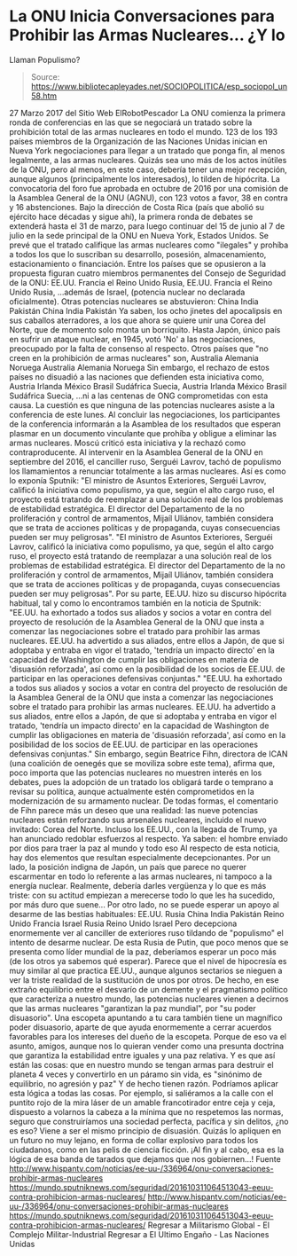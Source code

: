 # La ONU Inicia Conversaciones para Prohibir las Armas Nucleares... ¿Y lo 
Llaman Populismo?

> Source: https://www.bibliotecapleyades.net/SOCIOPOLITICA/esp_sociopol_un58.htm

27 Marzo 2017
del Sitio Web ElRobotPescador
La ONU comienza la primera ronda de conferencias en las que se negociará un tratado sobre la prohibición total de las armas nucleares en todo el mundo. 123 de los 193 países miembros de la Organización de las Naciones Unidas inician en Nueva York negociaciones para llegar a un tratado que ponga fin, al menos legalmente, a las armas nucleares. Quizás sea uno más de los actos inútiles de la ONU, pero al menos, en este caso, debería tener una mejor recepción, aunque algunos (principalmente los interesados), lo tilden de hipócrita. La convocatoria del foro fue aprobada en octubre de 2016 por una comisión de la Asamblea General de la ONU (AGNU), con 123 votos a favor, 38 en contra y 16 abstenciones. Bajo la dirección de Costa Rica (país que abolió su ejército hace décadas y sigue ahí), la primera ronda de debates se extenderá hasta el 31 de marzo, para luego continuar del 15 de junio al 7 de julio en la sede principal de la ONU en Nueva York, Estados Unidos. Se prevé que el tratado califique las armas nucleares como "ilegales" y prohíba a todos los que lo suscriban su desarrollo, posesión, almacenamiento, estacionamiento o financiación.
Entre los países que se opusieron a la propuesta figuran cuatro miembros permanentes del Consejo de Seguridad de la ONU:
EE.UU. Francia el Reino Unido Rusia,
EE.UU.
Francia
el Reino Unido
Rusia,
...además de Israel, (potencia nuclear no declarada oficialmente).
Otras potencias nucleares se abstuvieron:
China India Pakistán
China
India
Pakistán
Ya saben, los ocho jinetes del apocalipsis en sus caballos aterradores, a los que ahora se quiere unir una Corea del Norte, que de momento solo monta un borriquito. Hasta Japón, único país en sufrir un ataque nuclear, en 1945, votó 'No' a las negociaciones, preocupado por la falta de consenso al respecto. Otros países que "no creen en la prohibición de armas nucleares" son,
Australia Alemania Noruega
Australia
Alemania
Noruega
Sin embargo, el rechazo de estos países no disuadió a las naciones que defienden esta iniciativa como,
Austria Irlanda México Brasil Sudáfrica Suecia,
Austria
Irlanda
México
Brasil
Sudáfrica
Suecia,
...ni a las centenas de ONG comprometidas con esta causa.
La cuestión es que ninguna de las potencias nucleares asiste a la conferencia de este lunes. Al concluir las negociaciones, los participantes de la conferencia informarán a la Asamblea de los resultados que esperan plasmar en un documento vinculante que prohíba y obligue a eliminar las armas nucleares. Moscú criticó esta iniciativa y la rechazó como contraproducente. Al intervenir en la Asamblea General de la ONU en septiembre del 2016, el canciller ruso, Serguéi Lavrov, tachó de populismo los llamamientos a renunciar totalmente a las armas nucleares. Así es como lo exponía Sputnik:
"El ministro de Asuntos Exteriores, Serguéi Lavrov, calificó la iniciativa como populismo, ya que, según el alto cargo ruso, el proyecto está tratando de reemplazar a una solución real de los problemas de estabilidad estratégica. El director del Departamento de la no proliferación y control de armamentos, Mijaíl Uliánov, también considera que se trata de acciones políticas y de propaganda, cuyas consecuencias pueden ser muy peligrosas".
"El ministro de Asuntos Exteriores, Serguéi Lavrov, calificó la iniciativa como populismo, ya que, según el alto cargo ruso, el proyecto está tratando de reemplazar a una solución real de los problemas de estabilidad estratégica.
El director del Departamento de la no proliferación y control de armamentos, Mijaíl Uliánov, también considera que se trata de acciones políticas y de propaganda, cuyas consecuencias pueden ser muy peligrosas".
Por su parte, EE.UU. hizo su discurso hipócrita habitual, tal y como lo encontramos también en la noticia de Sputnik:
"EE.UU. ha exhortado a todos sus aliados y socios a votar en contra del proyecto de resolución de la Asamblea General de la ONU que insta a comenzar las negociaciones sobre el tratado para prohibir las armas nucleares. EE.UU. ha advertido a sus aliados, entre ellos a Japón, de que si adoptaba y entraba en vigor el tratado, 'tendría un impacto directo' en la capacidad de Washington de cumplir las obligaciones en materia de 'disuasión reforzada', así como en la posibilidad de los socios de EE.UU. de participar en las operaciones defensivas conjuntas."
"EE.UU. ha exhortado a todos sus aliados y socios a votar en contra del proyecto de resolución de la Asamblea General de la ONU que insta a comenzar las negociaciones sobre el tratado para prohibir las armas nucleares.
EE.UU. ha advertido a sus aliados, entre ellos a Japón, de que si adoptaba y entraba en vigor el tratado, 'tendría un impacto directo' en la capacidad de Washington de cumplir las obligaciones en materia de 'disuasión reforzada', así como en la posibilidad de los socios de EE.UU. de participar en las operaciones defensivas conjuntas."
Sin embargo, según Beatrice Fihn, directora de ICAN (una coalición de oenegés que se moviliza sobre este tema), afirma que,
poco importa que las potencias nucleares no muestren interés en los debates, pues la adopción de un tratado los obligará tarde o temprano a revisar su política, aunque actualmente estén comprometidos en la modernización de su armamento nuclear.
De todas formas, el comentario de Fihn parece más un deseo que una realidad:
las nueve potencias nucleares están reforzando sus arsenales nucleares, incluido el nuevo invitado: Corea del Norte.
Incluso los EE.UU., con la llegada de Trump, ya han anunciado redoblar esfuerzos al respecto.
Ya saben:
el hombre enviado por dios para traer la paz al mundo y todo eso
Al respecto de esta noticia, hay dos elementos que resultan especialmente decepcionantes.
Por un lado, la posición indigna de Japón, un país que parece no querer escarmentar en todo lo referente a las armas nucleares, ni tampoco a la energía nuclear.
Realmente, debería darles vergüenza y lo que es más triste:
con su actitud empiezan a merecerse todo lo que les ha sucedido, por más duro que suene...
Por otro lado, no se puede esperar un apoyo al desarme de las bestias habituales:
EE.UU. Rusia China India Pakistán Reino Unido Francia Israel
Rusia
Reino Unido
Israel
Pero decepciona enormemente ver al canciller de exteriores ruso tildando de "populismo" el intento de desarme nuclear.
De esta Rusia de Putin, que poco menos que se presenta como líder mundial de la paz, deberíamos esperar un poco más (de los otros ya sabemos qué esperar).
Parece que el nivel de hipocresía es muy similar al que practica EE.UU., aunque algunos sectarios se nieguen a ver la triste realidad de la sustitución de unos por otros. De hecho, en ese extraño equilibrio entre el desvarío de un demente y el pragmatismo político que caracteriza a nuestro mundo, las potencias nucleares vienen a decirnos que las armas nucleares "garantizan la paz mundial", por "su poder disuasorio".
Una escopeta apuntando a tu cara también tiene un magnífico poder disuasorio, aparte de que ayuda enormemente a cerrar acuerdos favorables para los intereses del dueño de la escopeta.
Porque de eso va el asunto, amigos, aunque nos lo quieran vender como una presunta doctrina que garantiza la estabilidad entre iguales y una paz relativa. Y es que así están las cosas:
que en nuestro mundo se tengan armas para destruir el planeta 4 veces y convertirlo en un páramo sin vida, es "sinónimo de equilibrio, no agresión y paz"
Y de hecho tienen razón. Podríamos aplicar esta lógica a todas las cosas. Por ejemplo, si saliéramos a la calle con el puntito rojo de la mira láser de un amable francotirador entre ceja y ceja, dispuesto a volarnos la cabeza a la mínima que no respetemos las normas, seguro que construiríamos una sociedad perfecta, pacífica y sin delitos, ¿no es eso? Viene a ser el mismo principio de disuasión. Quizás lo apliquen en un futuro no muy lejano, en forma de collar explosivo para todos los ciudadanos, como en las pelis de ciencia ficción. ¡Al fin y al cabo, esa es la lógica de esa banda de tarados que dejamos que nos gobiernen...!
Fuente
http://www.hispantv.com/noticias/ee-uu-/336964/onu-conversaciones-prohibir-armas-nucleares https://mundo.sputniknews.com/seguridad/201610311064513043-eeuu-contra-prohibicion-armas-nucleares/
http://www.hispantv.com/noticias/ee-uu-/336964/onu-conversaciones-prohibir-armas-nucleares
https://mundo.sputniknews.com/seguridad/201610311064513043-eeuu-contra-prohibicion-armas-nucleares/
Regresar a Militarismo Global - El Complejo Militar-Industrial
Regresar a El Ultimo Engaño - Las Naciones Unidas
